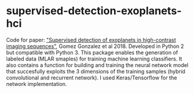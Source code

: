 # supervised-detection-exoplanets-hci

Code for paper: ["Supervised detection of exoplanets in high-contrast imaging sequences"](https://www.aanda.org/articles/aa/abs/2018/05/aa31961-17/aa31961-17.html), Gomez Gonzalez et al 2018. Developed in Python 2
but compatible with Python 3. This package enables the generation of labeled data (MLAR smaples) for training machine learning classifiers. 
It also contains a function for building and training the neural network model that succesfully exploits the 3 dimensions of the training 
samples (hybrid convolutional and recurrent network). I used Keras/Tensorflow for the network implementation. 


